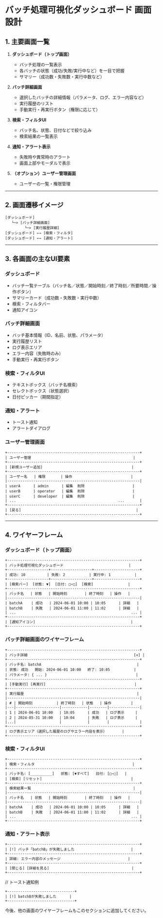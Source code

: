 # バッチ処理可視化ダッシュボード 画面設計

## 1. 主要画面一覧

1. **ダッシュボード（トップ画面）**
   - バッチ処理の一覧表示
   - 各バッチの状態（成功/失敗/実行中など）を一目で把握
   - サマリー（成功数・失敗数・実行中数など）

2. **バッチ詳細画面**
   - 選択したバッチの詳細情報（パラメータ、ログ、エラー内容など）
   - 実行履歴のリスト
   - 手動実行・再実行ボタン（権限に応じて）

3. **検索・フィルタUI**
   - バッチ名、状態、日付などで絞り込み
   - 検索結果の一覧表示

4. **通知・アラート表示**
   - 失敗時や異常時のアラート
   - 画面上部やモーダルで表示

5. **（オプション）ユーザー管理画面**
   - ユーザーの一覧・権限管理

---

## 2. 画面遷移イメージ

```
[ダッシュボード]
   └─> [バッチ詳細画面]
         └─> [実行履歴詳細]
[ダッシュボード] ←→ [検索・フィルタ]
[ダッシュボード] ←→ [通知・アラート]
```

---

## 3. 各画面の主なUI要素

### ダッシュボード
- バッチ一覧テーブル（バッチ名／状態／開始時刻／終了時刻／所要時間／操作ボタン）
- サマリーカード（成功数・失敗数・実行中数）
- 検索・フィルタバー
- 通知アイコン

### バッチ詳細画面
- バッチ基本情報（ID、名前、状態、パラメータ）
- 実行履歴リスト
- ログ表示エリア
- エラー内容（失敗時のみ）
- 手動実行・再実行ボタン

### 検索・フィルタUI
- テキストボックス（バッチ名検索）
- セレクトボックス（状態選択）
- 日付ピッカー（期間指定）

### 通知・アラート
- トースト通知
- アラートダイアログ

### ユーザー管理画面

```
+-------------------------------------------------------------+
| ユーザー管理                                               |
+-------------------------------------------------------------+
| [新規ユーザー追加]                                         |
+-------------------------------------------------------------+
| ユーザー名   | 権限       | 操作                           |
|-------------------------------------------------------------|
| userA      | admin      | 編集  削除                      |
| userB      | operator   | 編集  削除                      |
| userC      | developer  | 編集  削除                      |
| ...                                               ...       |
+-------------------------------------------------------------+
| [戻る]                                                     |
+-------------------------------------------------------------+
```

---

## 4. ワイヤーフレーム

### ダッシュボード（トップ画面）

```
+-------------------------------------------------------------+
| バッチ処理可視化ダッシュボード                              |
+-------------------+-------------------+---------------------+
| 成功: 10          | 失敗: 2           | 実行中: 1           |
+-------------------+-------------------+---------------------+
| [検索バー]  [状態: ▼]  [日付: □~□]  [検索]                |
+-------------------------------------------------------------+
| バッチ名   | 状態   | 開始時刻        | 終了時刻   | 操作   |
|-------------------------------------------------------------|
| batchA    | 成功   | 2024-06-01 10:00 | 10:05      | 詳細   |
| batchB    | 失敗   | 2024-06-01 11:00 | 11:02      | 詳細   |
| ...                                                     ... |
+-------------------------------------------------------------+
| [通知アイコン]                                            |
+-------------------------------------------------------------+
```

### バッチ詳細画面のワイヤーフレーム

```
+-------------------------------------------------------------+
| バッチ詳細                                                 [×] |
+-------------------------------------------------------------+
| バッチ名: batchA                                            |
| 状態: 成功   開始: 2024-06-01 10:00   終了: 10:05           |
| パラメータ: { ... }                                         |
+-------------------------------------------------------------+
| [手動実行] [再実行]                                         |
+-------------------------------------------------------------+
| 実行履歴                                                    |
|-------------------------------------------------------------|
| # | 開始時刻           | 終了時刻   | 状態   | 操作         |
|---|--------------------|------------|--------|--------------|
| 1 | 2024-06-01 10:00   | 10:05      | 成功   | ログ表示     |
| 2 | 2024-05-31 10:00   | 10:04      | 失敗   | ログ表示     |
|...|                    |            |        |              |
+-------------------------------------------------------------+
| ログ表示エリア（選択した履歴のログやエラー内容を表示）       |
+-------------------------------------------------------------+
```

### 検索・フィルタUI

```
+-------------------------------------------------------------+
| 検索・フィルタ                                             |
+-------------------------------------------------------------+
| バッチ名: [__________]   状態: [▼すべて]   日付: [□~□]   |
| [検索] [リセット]                                         |
+-------------------------------------------------------------+
| 検索結果一覧                                               |
|-------------------------------------------------------------|
| バッチ名   | 状態   | 開始時刻        | 終了時刻   | 操作   |
|-------------------------------------------------------------|
| batchA    | 成功   | 2024-06-01 10:00 | 10:05      | 詳細   |
| batchB    | 失敗   | 2024-06-01 11:00 | 11:02      | 詳細   |
| ...                                                     ... |
+-------------------------------------------------------------+
```

### 通知・アラート表示

```
+-------------------------------------------------------------+
| [!] バッチ「batchB」が失敗しました                          |
+-------------------------------------------------------------+
| 詳細: エラー内容のメッセージ                               |
+-------------------------------------------------------------+
| [閉じる] [詳細を見る]                                      |
+-------------------------------------------------------------+
```

// トースト通知例
```
+-------------------------------+
| [!] batchBが失敗しました      |
+-------------------------------+
```

今後、他の画面のワイヤーフレームもこのセクションに追加してください。 